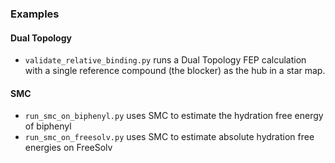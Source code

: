 ### Examples

#### Dual Topology
  * `validate_relative_binding.py` runs a Dual Topology FEP calculation with a single reference compound (the blocker) as the hub in a star map.

#### SMC
* `run_smc_on_biphenyl.py` uses SMC to estimate the hydration free energy of biphenyl
* `run_smc_on_freesolv.py` uses SMC to estimate absolute hydration free energies on FreeSolv
